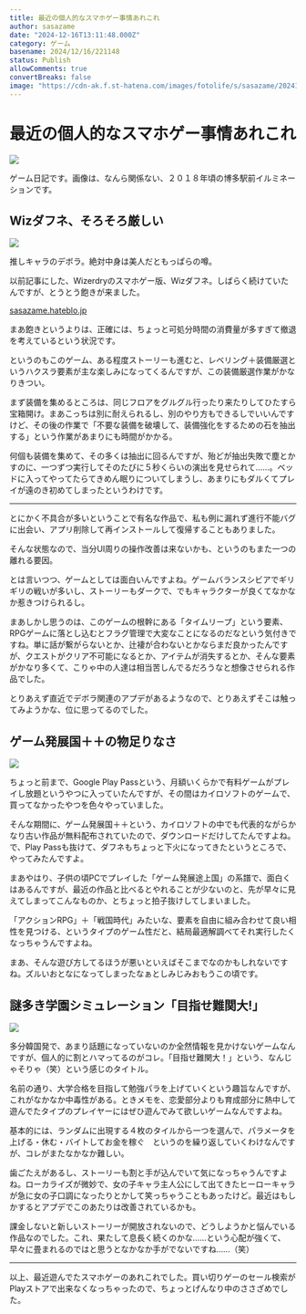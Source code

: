 ```yaml
---
title: 最近の個人的なスマホゲー事情あれこれ
author: sasazame
date: "2024-12-16T13:11:48.000Z"
category: ゲーム
basename: 2024/12/16/221148
status: Publish
allowComments: true
convertBreaks: false
image: "https://cdn-ak.f.st-hatena.com/images/fotolife/s/sasazame/20241216/20241216213544.png"
---
```

# 最近の個人的なスマホゲー事情あれこれ

![](https://cdn-ak.f.st-hatena.com/images/fotolife/s/sasazame/20241216/20241216213544.png)

ゲーム日記です。画像は、なんら関係ない、２０１８年頃の博多駅前イルミネーションです。

<!-- Extended Body -->

## Wizダフネ、そろそろ厳しい

![](https://cdn-ak.f.st-hatena.com/images/fotolife/s/sasazame/20241216/20241216215304.png)

推しキャラのデボラ。絶対中身は美人だともっぱらの噂。

以前記事にした、Wizerdryのスマホゲー版、Wizダフネ。しばらく続けていたんですが、とうとう飽きが来ました。

[sasazame.hateblo.jp](https://sasazame.hateblo.jp/entry/2024/11/16/220134)

まあ飽きというよりは、正確には、ちょっと可処分時間の消費量が多すぎて撤退を考えているという状況です。

というのもこのゲーム、ある程度ストーリーも進むと、レベリング＋装備厳選というハクスラ要素が主な楽しみになってくるんですが、この装備厳選作業がかなりきつい。

まず装備を集めるところは、同じフロアをグルグル行ったり来たりしてひたすら宝箱開け。まあこっちは別に耐えられるし、別のやり方もできるしでいいんですけど、その後の作業で「不要な装備を破壊して、装備強化をするための石を抽出する」という作業があまりにも時間がかかる。

何個も装備を集めて、その多くは抽出に回るんですが、殆どが抽出失敗で塵とかすのに、一つずつ実行してそのたびに５秒くらいの演出を見せられて……。ベッドに入ってやってたらてきめん眠りについてしまうし、あまりにもダルくてプレイが遠のき初めてしまったというわけです。

* * *

とにかく不具合が多いということで有名な作品で、私も例に漏れず進行不能バグに出会い、アプリ削除して再インストールして復帰することもありました。

そんな状態なので、当分UI周りの操作改善は来ないかも、というのもまた一つの離れる要因。

とは言いつつ、ゲームとしては面白いんですよね。ゲームバランスシビアでギリギリの戦いが多いし、ストーリーもダークで、でもキャラクターが良くてなかなか惹きつけられるし。

まあしかし思うのは、このゲームの根幹にある「タイムリープ」という要素、RPGゲームに落とし込むとフラグ管理で大変なことになるのだなという気付きですね。単に話が繋がらないとか、辻褄が合わないとかならまだ良かったんですが、クエストがクリア不可能になるとか、アイテムが消失するとか、そんな要素がかなり多くて、こりゃ中の人達は相当苦しんでるだろうなと想像させられる作品でした。

とりあえず直近でデボラ関連のアプデがあるようなので、とりあえずそこは触ってみようかな、位に思ってるのでした。

## ゲーム発展国＋＋の物足りなさ

![](https://cdn-ak.f.st-hatena.com/images/fotolife/s/sasazame/20241216/20241216215437.png)

ちょっと前まで、Google Play Passという、月額いくらかで有料ゲームがプレイし放題というやつに入っていたんですが、その間はカイロソフトのゲームで、買ってなかったやつを色々やっていました。

そんな期間に、ゲーム発展国＋＋という、カイロソフトの中でも代表的ながらかなり古い作品が無料配布されていたので、ダウンロードだけしてたんですよね。で、Play Passも抜けて、ダフネもちょっと下火になってきたというところで、やってみたんですよ。

まあやはり、子供の頃PCでプレイした「ゲーム発展途上国」の系譜で、面白くはあるんですが、最近の作品と比べるとやれることが少ないのと、先が早々に見えてしまってこんなものか、とちょっと拍子抜けしてしまいました。

「アクションRPG」＋「戦国時代」みたいな、要素を自由に組み合わせて良い相性を見つける、というタイプのゲーム性だと、結局最適解調べてそれ実行したくなっちゃうんですよね。

まあ、そんな遊び方してるほうが悪いといえばそこまでなのかもしれないですね。ズルいおとなになってしまったなぁとしみじみおもうこの頃です。

## 謎多き学園シミュレーション「目指せ難関大!」

![](https://cdn-ak.f.st-hatena.com/images/fotolife/s/sasazame/20241216/20241216220246.png)

多分韓国発で、あまり話題になっていないのか全然情報を見かけないゲームなんですが、個人的に割とハマってるのがコレ。「目指せ難関大！」という、なんじゃそりゃ（笑）という感じのタイトル。

名前の通り、大学合格を目指して勉強パラを上げていくという趣旨なんですが、これがなかなか中毒性がある。ときメモを、恋愛部分よりも育成部分に熱中して遊んでたタイプのプレイヤーにはぜひ遊んでみて欲しいゲームなんですよね。

基本的には、ランダムに出現する４枚のタイルから一つを選んで、パラメータを上げる・休む・バイトしてお金を稼ぐ　というのを繰り返していくわけなんですが、コレがまたなかなか難しい。

歯ごたえがあるし、ストーリーも割と手が込んでいて気になっちゃうんですよね。ローカライズが微妙で、女の子キャラ主人公にして出てきたヒーローキャラが急に女の子口調になったりとかして笑っちゃうこともあったけど。最近はもしかするとアプデでこのあたりは改善されているかも。

課金しないと新しいストーリーが開放されないので、どうしようかと悩んでいる作品なのでした。これ、果たして息長く続くのかな……という心配が強くて、早々に畳まれるのではと思うとなかなか手がでないですね……（笑）

* * *

以上、最近遊んでたスマホゲーのあれこれでした。買い切りゲーのセール検索がPlayストアで出来なくなっちゃったので、ちょっとげんなり中のささざめでした。